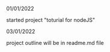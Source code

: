 01/01/2022

started project "toturial for nodeJS" 

03/01/2022

project outline will be in readme.md file

